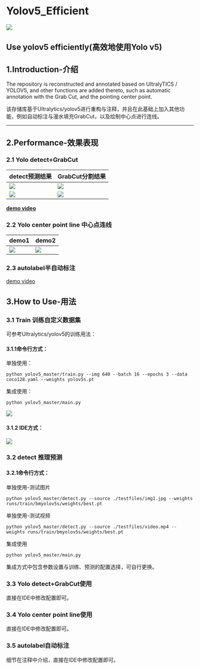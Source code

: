 # Yolov5_Efficient
![](https://img2020.cnblogs.com/blog/1571518/202111/1571518-20211105103947692-337341194.png)

Use yolov5 efficiently(高效地使用Yolo v5)
---
## 1.Introduction-介绍

The repository is reconstructed and annotated based on UltralyTICS / YOLOV5, and other functions are added thereto, such as automatic annotation with the Grab Cut, and the pointing center point.

该存储库基于Ultralytics/yolov5进行重构与注释，并且在此基础上加入其他功能，例如自动标注与漫水填充GrabCut，以及绘制中心点进行连线。

---
## 2.Performance-效果表现

### 2.1 Yolo detect+GrabCut

| detect预测结果 | GrabCut分割结果 |
| -------------- | --------------- |
|  ![](https://img2020.cnblogs.com/blog/1571518/202111/1571518-20211105110409690-1455179243.png)     |      ![](https://img2020.cnblogs.com/blog/1571518/202111/1571518-20211105110418858-940040936.png)           |
|![](https://img2020.cnblogs.com/blog/1571518/202111/1571518-20211105110426763-812179903.png) |![](https://img2020.cnblogs.com/blog/1571518/202111/1571518-20211105110435881-328445319.png)      |



[**demo video**](https://www.bilibili.com/video/BV1ET4y1o7ZR/)




### 2.2 Yolo center point line 中心点连线
| demo1                                                        | demo2                                                        |
| ------------------------------------------------------------ | ------------------------------------------------------------ |
| ![](https://img2020.cnblogs.com/blog/1571518/202111/1571518-20211105110651730-834327083.png) | ![](https://img2020.cnblogs.com/blog/1571518/202111/1571518-20211105110705075-1370353606.png) |

### 2.3 autolabel半自动标注
[demo video](https://www.bilibili.com/video/BV1ET4y1o7ZR/)




## 3.How to Use-用法

### 3.1 Train 训练自定义数据集

可参考Ultralytics/yolov5的训练用法：

#### 3.1.1命令行方式：

单独使用：

```shell
python yolov5_master/train.py --img 640 --batch 16 --epochs 3 --data coco128.yaml --weights yolov5s.pt
```

集成使用：

```shell
python yolov5_master/main.py
```
![](https://img2020.cnblogs.com/blog/1571518/202111/1571518-20211105111817968-708151746.png)

#### 3.1.2 IDE方式：
![](https://img2020.cnblogs.com/blog/1571518/202111/1571518-20211105112013475-1447251119.png)

### 3.2 detect 推理预测

#### 3.2.1命令行方式：

单独使用-测试图片

```shell
python yolov5_master/detect.py --source ./testfiles/img1.jpg --weights runs/train/bmyolov5s/weights/best.pt 
```

单独使用-测试视频

```shell
python yolov5_master/detect.py --source ./testfiles/video.mp4 --weights runs/train/bmyolov5s/weights/best.pt 
```

集成使用

```shell
python yolov5_master/main.py
```
集成方式中包含参数设置与训练、预测的配置选择，可自行更换。

### 3.3 Yolo detect+GrabCut使用

直接在IDE中修改配置即可。

### 3.4 Yolo center point line使用

直接在IDE中修改配置即可。

### 3.5 autolabel自动标注

细节在注释中介绍，直接在IDE中修改配置即可。

